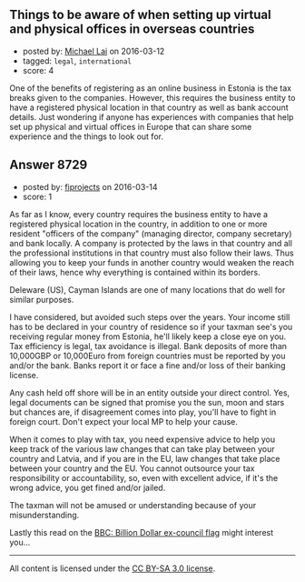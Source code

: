 ## Things to be aware of when setting up virtual and physical offices in overseas countries

- posted by: [Michael Lai](https://stackexchange.com/users/213864/michael-lai) on 2016-03-12
- tagged: `legal`, `international`
- score: 4

<p>One of the benefits of registering as an online business in Estonia is the tax breaks given to the companies. However, this requires the business entity to have a registered physical location in that country as well as bank account details. Just wondering if anyone has experiences with companies that help set up physical and virtual offices in Europe that can share some experience and the things to look out for.</p>



## Answer 8729

- posted by: [fiprojects](https://stackexchange.com/users/5370155/fiprojects) on 2016-03-14
- score: 1

<p>As far as I know, every country requires the business entity to have a registered physical location in the country, in addition to one or more resident "officers of the company" (managing director, company secretary) and bank locally. A company is protected by the laws in that country and all the professional institutions in that country must also follow their laws. Thus allowing you to keep your funds in another country would weaken the reach of their laws, hence why everything is contained within its borders.</p>

<p>Deleware (US), Cayman Islands are one of many locations that do well for similar purposes.</p>

<p>I have considered, but avoided such steps over the years. Your income still has to be declared in your country of residence so if your taxman see's you receiving regular money from Estonia, he'll likely keep a close eye on you. Tax efficiency is legal, tax avoidance is illegal. Bank deposits of more than 10,000GBP or 10,000Euro from foreign countries must be reported by you and/or the bank. Banks report it or face a fine and/or loss of their banking license.</p>

<p>Any cash held off shore will be in an entity outside your direct control. Yes, legal documents can be signed that promise you the sun, moon and stars but chances are, if disagreement comes into play, you'll have to fight in foreign court. Don't expect your local MP to help your cause.</p>

<p>When it comes to play with tax, you need expensive advice to help you keep track of the various law changes that can take play between your country and Latvia, and if you are in the EU, law changes that take place between your country and the EU. You cannot outsource your tax responsibility or accountability, so, even with excellent advice, if it's the wrong advice, you get fined and/or jailed.</p>

<p>The taxman will not be amused or understanding because of your misunderstanding. </p>

<p>Lastly this read on the <a href="http://www.bbc.com/news/magazine-34445201" rel="nofollow" title="BBC: Billion-Dollar ex-council flat">BBC: Billion Dollar ex-council flag</a> might interest you...</p>




---

All content is licensed under the [CC BY-SA 3.0 license](https://creativecommons.org/licenses/by-sa/3.0/).
